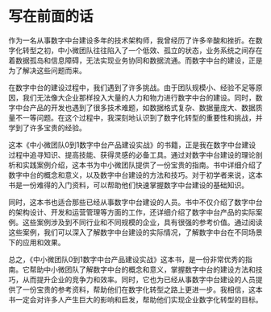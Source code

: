# 写在前面的话

作为一名从事数字中台建设多年的技术架构师，我曾经历了许多辛酸和挫折。在数字化转型之初，中小微团队往往陷入了一个低效、孤立的状态，业务系统之间存在着数据孤岛和信息障碍，无法实现业务协同和数据流通。而数字中台的建设，正是为了解决这些问题而来。

在数字中台的建设过程中，我们遇到了许多挑战。由于团队规模小、经验不足等原因，我们无法像大企业那样投入大量的人力和物力进行数字中台的建设。同时，数字中台产品的开发也遇到了很多技术难题，如数据格式复杂、数据量庞大、数据质量不一等问题。在这个过程中，我深刻地认识到了数字化转型的重要性和挑战，并学到了许多宝贵的经验。

这本《中小微团队0到1数字中台产品建设实战》的书籍，正是我在数字中台建设过程中追寻知识、提高技能、获得灵感的必备工具。通过对数字中台建设的理论剖析和实践案例介绍，这本书为中小微团队提供了一份宝贵的指南。书中详细介绍了数字中台的概念和意义，以及数字中台建设的方法和技巧。对于初学者来说，这本书是一份难得的入门资料，可以帮助他们快速掌握数字中台建设的基础知识。

同时，这本书也适合那些已经从事数字中台建设的人员。书中不仅介绍了数字中台的架构设计、开发和运营管理等方面的工作，还详细介绍了数字中台产品的实际案例。这些案例涉及到不同行业和不同规模的企业，具有很强的参考价值。通过阅读这些案例，我们可以深入了解数字中台建设的实际情况，了解数字中台在不同场景下的应用和效果。

总之，《中小微团队0到1数字中台产品建设实战》这本书，是一份非常优秀的指南。它帮助中小微团队了解数字中台的概念和意义，掌握数字中台的建设方法和技巧，从而提升企业的竞争力和效率。同时，它也为已经从事数字中台建设的人员提供了一份宝贵的参考资料，帮助他们在数字化转型之路上更进一步。我相信，这本书一定会对许多人产生巨大的影响和启发，帮助他们实现企业数字化转型的目标。
